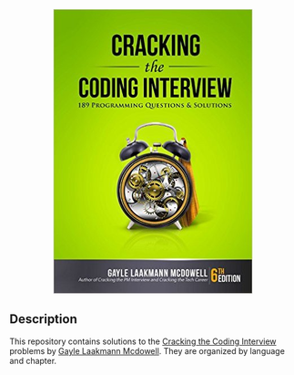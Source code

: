 <p align="center">
  <img src="https://github.com/RagingTiger/images/raw/28e99b866f91f696be80f635f224fd25ad417077/coding_interview.jpg"/>
</p>

## Description
This repository contains solutions to the [Cracking the Coding Interview](http://a.co/eflV49b) problems by [Gayle Laakmann Mcdowell](http://www.gayle.com/). They are organized by language and chapter.
